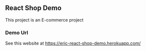 ## React Shop Demo

This project is an E-commerce project

### Demo Url

See this website at https://eric-react-shop-demo.herokuapp.com/
